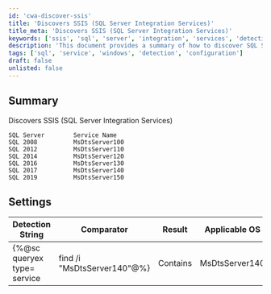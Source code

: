 ```yaml
---
id: 'cwa-discover-ssis'
title: 'Discovers SSIS (SQL Server Integration Services)'
title_meta: 'Discovers SSIS (SQL Server Integration Services)'
keywords: ['ssis', 'sql', 'server', 'integration', 'services', 'detection', 'windows']
description: 'This document provides a summary of how to discover SQL Server Integration Services (SSIS) across various SQL Server versions. It includes a table of detection strings and their respective services for different SQL Server installations, along with applicable operating systems.'
tags: ['sql', 'service', 'windows', 'detection', 'configuration']
draft: false
unlisted: false
---
```

## Summary

Discovers SSIS (SQL Server Integration Services)

```
SQL Server        Service Name
SQL 2008          MsDtsServer100
SQL 2012          MsDtsServer110
SQL 2014          MsDtsServer120
SQL 2016          MsDtsServer130
SQL 2017          MsDtsServer140
SQL 2019          MsDtsServer150
```

## Settings

| Detection String                                         | Comparator | Result           | Applicable OS |
|---------------------------------------------------------|------------|------------------|----------------|
| {%@sc queryex type= service | find /i "MsDtsServer140"@%} | Contains   | MsDtsServer140   | Windows        |



